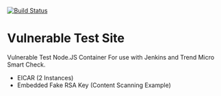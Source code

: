[![Build Status](http://jenkins.basement-devops.com/jenkins/buildStatus/icon?job=sc-test-vuln)](http://jenkins.basement-devops.com/jenkins/job/sc-test-vuln/)

# Vulnerable Test Site
Vulnerable Test Node.JS Container
For use with Jenkins and Trend Micro Smart Check.

- EICAR (2 Instances)
- Embedded Fake RSA Key (Content Scanning Example)
